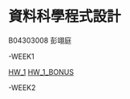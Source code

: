# 資料科學程式設計
B04303008 彭翊庭

-WEEK1

[HW_1](https://yitingpeng.github.io/datascience/week_1/hw_1.html)
[HW_1_BONUS](UNFINISHED)

-WEEK2
